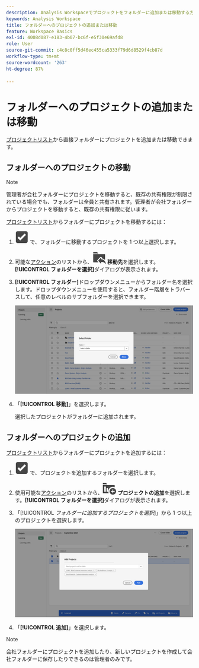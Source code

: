 ```yaml
---
description: Analysis Workspaceでプロジェクトをフォルダーに追加または移動する方法を説明します。
keywords: Analysis Workspace
title: フォルダーへのプロジェクトの追加または移動
feature: Workspace Basics
exl-id: 4008d087-e183-4b07-bc6f-e5f30e69afd8
role: User
source-git-commit: c4c8c0ff5d46ec455ca5333f79d6d8529f4cb87d
workflow-type: tm+mt
source-wordcount: '263'
ht-degree: 87%

---
```


# フォルダーへのプロジェクトの追加または移動

[プロジェクトリスト](/help/analysis-workspace/build-workspace-project/freeform-overview.md#project-list)から直接フォルダーにプロジェクトを追加または移動できます。

## フォルダーへのプロジェクトの移動

>[!NOTE]
>
>管理者が会社フォルダーにプロジェクトを移動すると、既存の共有権限が制限されている場合でも、フォルダーは全員と共有されます。管理者が会社フォルダーからプロジェクトを移動すると、既存の共有権限に従います。
>

[プロジェクトリスト](/help/analysis-workspace/build-workspace-project/freeform-overview.md#project-list)からフォルダーにプロジェクトを移動するには：

1. ![SelectBox](/help/assets/icons/SelectBox.svg) で、フォルダーに移動するプロジェクトを 1 つ以上選択します。

1. 可能な[アクション](/help/analysis-workspace/build-workspace-project/freeform-overview.md#actions)のリストから、![FolderAddTo](/help/assets/icons/FolderAddTo.svg) **移動先**&#x200B;を選択します。**[!UICONTROL フォルダーを選択]**&#x200B;ダイアログが表示されます。

1. **[!UICONTROL フォルダー]**&#x200B;ドロップダウンメニューからフォルダー名を選択します。ドロップダウンメニューを使用すると、フォルダー階層をトラバースして、任意のレベルのサブフォルダーを選択できます。

   ![ドロップダウンメニューと使用可能なサブフォルダーを表示する「フォルダーを選択」ビュー。](/help/analysis-workspace/build-workspace-project/assets/add-projects.png)

1. 「**[!UICONTROL 移動]**」を選択します。


   選択したプロジェクトがフォルダーに追加されます。


## フォルダーへのプロジェクトの追加

[プロジェクトリスト](/help/analysis-workspace/build-workspace-project/freeform-overview.md#project-list)からフォルダーにプロジェクトを追加するには：

1. ![SelectBox](/help/assets/icons/SelectBox.svg) で、プロジェクトを追加するフォルダーを選択します。

1. 使用可能な[アクション](/help/analysis-workspace/build-workspace-project/freeform-overview.md#actions)のリストから、![ProjectAdd](/help/assets/icons/ProjectAdd.svg) **プロジェクトの追加**&#x200B;を選択します。**[!UICONTROL フォルダーを選択]**&#x200B;ダイアログが表示されます。

1. 「[!UICONTROL *フォルダーに追加するプロジェクトを選択*]」から 1 つ以上のプロジェクトを選択します。

   ![ドロップダウンメニューと使用可能なサブフォルダーを表示する「フォルダーを選択」ビュー。](/help/analysis-workspace/build-workspace-project/assets/add-projects-folder.png)

1. 「**[!UICONTROL 追加]**」を選択します。

>[!NOTE]
>
>会社フォルダーにプロジェクトを追加したり、新しいプロジェクトを作成して会社フォルダーに保存したりできるのは管理者のみです。

